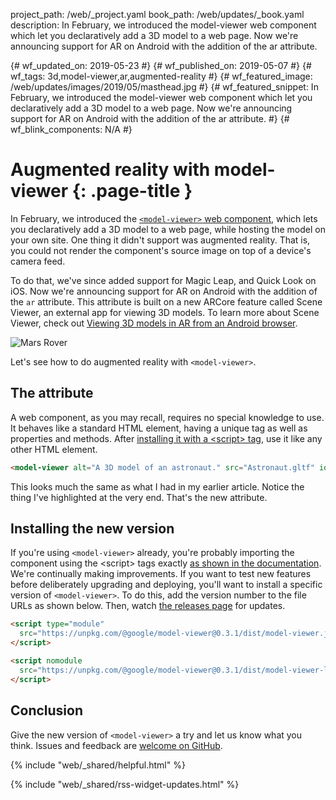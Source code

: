project_path: /web/_project.yaml
book_path: /web/updates/_book.yaml
description: In February, we introduced the model-viewer web component which let you declaratively add a 3D model to a web page. Now we're announcing support for AR on Android with the addition of the ar attribute. 

{# wf_updated_on: 2019-05-23 #}
{# wf_published_on: 2019-05-07 #}
{# wf_tags: 3d,model-viewer,ar,augmented-reality #}
{# wf_featured_image: /web/updates/images/2019/05/masthead.jpg #}
{# wf_featured_snippet: In February, we introduced the model-viewer web component which let you declaratively add a 3D model to a web page. Now we're announcing support for AR on Android with the addition of the ar attribute. #}
{# wf_blink_components: N/A #}

# Augmented reality with model-viewer {: .page-title }

In February, we introduced the [`<model-viewer>` web
component](/web/updates/2019/02/model-viewer),
which lets you declaratively add a 3D model to a web page, while hosting the
model on your own site. One thing it didn't support  was augmented reality. That
is, you could not render the component's source image on top of a device's
camera feed.  

To do that, we've since added support for Magic Leap, and Quick Look on iOS. Now
we're announcing support for AR on Android with the addition of the `ar`
attribute. This attribute is built on a new ARCore feature called Scene Viewer,
an external app for viewing 3D models. To learn more about Scene Viewer,
check out [Viewing 3D models in AR from an Android browser](/ar/develop/java/scene-viewer).

![Mars Rover](/web/updates/images/2019/05/rover.png)

Let's see how to do augmented reality with `<model-viewer>`.

## The attribute

A web component, as you may recall, requires no special knowledge to use. It
behaves like a standard HTML element, having a unique tag as well as properties
and methods. After
[installing it with a &lt;script> tag](https://github.com/GoogleWebComponents/model-viewer#installing),
use it like any other HTML element.

```html
<model-viewer alt="A 3D model of an astronaut." src="Astronaut.gltf" ios-src="Astronaut.usdz" magic-leap ar>
```

This looks much the same as what I had in my earlier article. Notice the thing
I've highlighted at the very end. That's the new attribute. 

## Installing the new version

If you're using `<model-viewer>` already, you're probably importing the component
using the &lt;script> tags exactly
[as shown in the documentation](https://googlewebcomponents.github.io/model-viewer/).
We're continually making improvements. If you want to test new features before
deliberately upgrading and deploying, you'll want to install a specific version
of `<model-viewer>`. To do this, add the version number to the file URLs as shown
below. Then, watch
[the releases page](https://github.com/GoogleWebComponents/model-viewer/releases)
for updates.

```html
<script type="module" 
  src="https://unpkg.com/@google/model-viewer@0.3.1/dist/model-viewer.js">
</script>

<script nomodule
  src="https://unpkg.com/@google/model-viewer@0.3.1/dist/model-viewer-legacy.js">
</script>
```

## Conclusion

Give the new version of `<model-viewer>` a try and let us know what you think.
Issues and feedback are
[welcome on GitHub](https://github.com/GoogleWebComponents/model-viewer/issues).

{% include "web/_shared/helpful.html" %}

{% include "web/_shared/rss-widget-updates.html" %}
